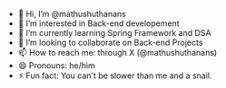 - 👋 Hi, I’m @mathushuthanans
- 👀 I’m interested in Back-end developement
- 🌱 I’m currently learning Spring Framework and DSA
- 💞️ I’m looking to collaborate on Back-end Projects
- 📫 How to reach me: through X (@mathushuthanans)
- 😄 Pronouns: he/him
- ⚡ Fun fact: You can't be slower than me and a snail.

<!---
mathushuthanans/mathushuthanans is a ✨ special ✨ repository because its `README.md` (this file) appears on your GitHub profile.
You can click the Preview link to take a look at your changes.
--->

